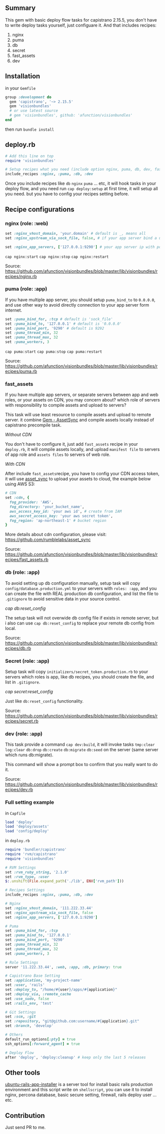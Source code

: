 ## Summary

This gem with basic deploy flow tasks for capistrano 2.15.5, you don't have to write deploy tasks yourself, just configuare it. And that includes recipes:

1. nginx
2. puma
3. db
4. secret
5. fast_assets 
6. dev

## Installation

in your `Gemfile`

```ruby
group :development do
  gem 'capistrano', '~> 2.15.5'
  gem 'visionbundles'
  # or use latest source
  # gem 'visionbundles', github: 'afunction/visionbundles'
end
```

then run `bundle install`


## deploy.rb

```ruby
# Add this line on top
require 'visionbundles'

# Setup recipes what you need (include option nginx, puma, db, dev, fast_assets, secret)
include_recipes :nginx, :puma, :db, :dev
```

Once you include recipes like `db` `nginx` `puma` ... etc, it will hook tasks in your deploy flow, and you need run `cap deploy:setup` at first time, it will setup all you need. but you have to config your recipes setting before.


## Recipe configurations

### nginx (role: :web)

```ruby
set :nginx_vhost_domain, 'your.domain' # default is _, means all
set :nginx_upstream_via_sock_file, false, # if your app server bind a unix socket file, you need setup to true

set :nginx_app_servers, ['127.0.0.1:9290'] # your app server ip with port
```

`cap nginx:start`
`cap nginx:stop`
`cap nginx:restart`

Source: https://github.com/afunction/visionbundles/blob/master/lib/visionbundles/recipes/nginx.rb


### puma (role: :app)

If you have multiple app server, you should setup `puma_bind_to` to `0.0.0.0`, and use other way to avoid directly connection to your app server form internet.

```ruby
set :puma_bind_for, :tcp # default is 'sock_file'
set :puma_bind_to, '127.0.0.1' # default is '0.0.0.0'
set :puma_bind_port, '9290' # default is 9292
set :puma_thread_min, 32
set :puma_thread_max, 32
set :puma_workers, 3
```

`cap puma:start`
`cap puma:stop`
`cap puma:restart`

Source: https://github.com/afunction/visionbundles/blob/master/lib/visionbundles/recipes/puma.rb

### fast_assets

If you have multiple app servers, or separate servers between app and web roles, or your assets on CDN, you may concern about? which role of servers with responsibility to compile assets and upload to servers?

This task will use least resource to compile assets and upload to remote server. it combine [Gem - AssetSync](https://github.com/rumblelabs/asset_sync) and compile assets locally instead of capistrano precompile task. 


*Without CDN*

You don't have to configure it, just add `fast_assets` recipe in your `deploy.rb`, it will compile assets locally, and upload `manifest file` to servers of app role and `assets files` to servers of web role.


*With CDN*

After include `fast_assets`recipe, you have to config your CDN access token, it will use [asset_sync](https://github.com/rumblelabs/asset_sync) to upload your assets to cloud, the example below using AWS S3:

```ruby
# CDN
set :cdn, {
  fog_provider: 'AWS',
  fog_directory: 'your_bucket_name',
  aws_access_key_id: 'your aws id', # create from IAM
  aws_secret_access_key: 'your aws secret token',
  fog_region: 'ap-northeast-1' # bucket region
}
```

More details about cdn configuration, please visit: https://github.com/rumblelabs/asset_sync

Source: https://github.com/afunction/visionbundles/blob/master/lib/visionbundles/recipes/fast_assets.rb

### db (role: :app)

To avoid setting up db configuration manually, setup task will copy `config/database.production.yml` to your servers with `roles: :app`, and you can create the file with REAL production db configuration, and list the file to `.gitignore` to avoid sensitive data in your source control.


*cap db:reset_config*

The setup task will not overwide db config file if exists in remote server, but i also can use `cap db:reset_config` to replace your remote db config from local.

Source: https://github.com/afunction/visionbundles/blob/master/lib/visionbundles/recipes/db.rb

### Secret (role: :app)

Setup task will copy `initializers/secret_token.production.rb` to your servers which roles is app, like db recipes, you should create the file, and list in `.gitignore`.

*cap secret:reset_config*

Just like `db:reset_config` functionality.

Source: https://github.com/afunction/visionbundles/blob/master/lib/visionbundles/recipes/secret.rb

### dev (role: :app)

This task provide a command `cap dev:build`, it will invoke tasks `tmp:clear` `log:clear` `db:drop` `db:create` `db:migrate` `db:seed` on the server (same server which runs db:migrate).

This command will show a prompt box to confirm that you really want to do it.

Source: https://github.com/afunction/visionbundles/blob/master/lib/visionbundles/recipes/dev.rb


### Full setting example

in `Capfile`

```ruby
load 'deploy'
load 'deploy/assets'
load 'config/deploy'
```

in `deploy.rb`

```ruby
require 'bundler/capistrano'
require 'rvm/capistrano'
require 'visionbundles'

# RVM Settings
set :rvm_ruby_string, '2.1.0'
set :rvm_type, :user
$:.unshift(File.expand_path('./lib', ENV['rvm_path']))

# Recipes Settings
include_recipes :nginx, :puma, :db, :dev

# Nginx
set :nginx_vhost_domain, '111.222.33.44'
set :nginx_upstream_via_sock_file, false
set :nginx_app_servers, ['127.0.0.1:9290']

# Puma
set :puma_bind_for, :tcp
set :puma_bind_to, '127.0.0.1'
set :puma_bind_port, '9290'
set :puma_thread_min, 32
set :puma_thread_max, 32
set :puma_workers, 3

# Role Settings
server '11.222.33.44', :web, :app, :db, primary: true

# Capistrano Base Setting
set :application, 'my-project-name'
set :user, 'rails'
set :deploy_to, "/home/#{user}/apps/#{application}"
set :deploy_via, :remote_cache
set :use_sudo, false
set :rails_env, 'test'

# Git Settings
set :scm, :git
set :repository, "git@github.com:username/#{application}.git"
set :branch, 'develop'

# Others
default_run_options[:pty] = true
ssh_options[:forward_agent] = true

# Deploy Flow
after 'deploy', 'deploy:cleanup' # keep only the last 5 releases
```


## Other tools

[ubuntu-rails-app-installer](https://github.com/afunction/ubuntu-rails-app-installer) is a server tool for install basic rails production environment and this script write on `shellscript`, you can use it to install nginx, percona database, basic secure setting, firewall, rails deploy user ... etc.


## Contribution

Just send PR to me.


